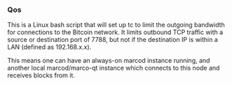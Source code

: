 ### Qos ###

This is a Linux bash script that will set up tc to limit the outgoing bandwidth for connections to the Bitcoin network. It limits outbound TCP traffic with a source or destination port of 7788, but not if the destination IP is within a LAN (defined as 192.168.x.x).

This means one can have an always-on marcod instance running, and another local marcod/marco-qt instance which connects to this node and receives blocks from it.

